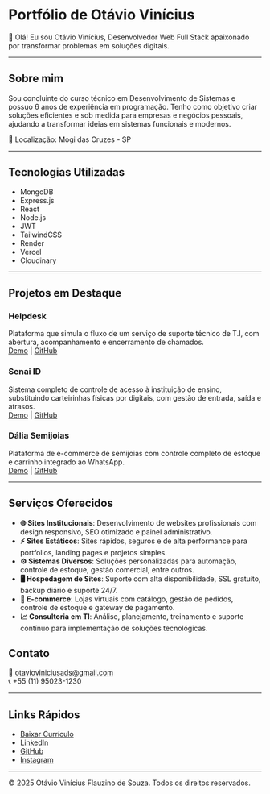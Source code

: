 # Portfólio de Otávio Vinícius

👋 Olá! Eu sou Otávio Vinícius, Desenvolvedor Web Full Stack apaixonado por transformar problemas em soluções digitais.

---

## Sobre mim

Sou concluinte do curso técnico em Desenvolvimento de Sistemas e possuo 6 anos de experiência em programação. Tenho como objetivo criar soluções eficientes e sob medida para empresas e negócios pessoais, ajudando a transformar ideias em sistemas funcionais e modernos.

📍 Localização: Mogi das Cruzes - SP

---

## Tecnologias Utilizadas

- MongoDB  
- Express.js  
- React  
- Node.js  
- JWT  
- TailwindCSS  
- Render  
- Vercel  
- Cloudinary  

---

## Projetos em Destaque

### Helpdesk  
Plataforma que simula o fluxo de um serviço de suporte técnico de T.I, com abertura, acompanhamento e encerramento de chamados.  
[Demo](https://helpdesk-gray.vercel.app/) | [GitHub](github.com/tavinv/helpdesk)

### Senai ID  
Sistema completo de controle de acesso à instituição de ensino, substituindo carteirinhas físicas por digitais, com gestão de entrada, saída e atrasos.  
[Demo](#) | [GitHub](github.com/tavinv/senai-id)

### Dália Semijoias  
Plataforma de e-commerce de semijoias com controle completo de estoque e carrinho integrado ao WhatsApp.  
[Demo](https://dalia-semijoias.vercel.app/) | [GitHub](https://github.com/TavinV/dalia-semijoias)

---

## Serviços Oferecidos

- **🌐 Sites Institucionais**: Desenvolvimento de websites profissionais com design responsivo, SEO otimizado e painel administrativo.  
- **⚡ Sites Estáticos**: Sites rápidos, seguros e de alta performance para portfolios, landing pages e projetos simples.  
- **⚙ Sistemas Diversos**: Soluções personalizadas para automação, controle de estoque, gestão comercial, entre outros.  
- **🖥 Hospedagem de Sites**: Suporte com alta disponibilidade, SSL gratuito, backup diário e suporte 24/7.  
- **🛒 E-commerce**: Lojas virtuais com catálogo, gestão de pedidos, controle de estoque e gateway de pagamento.  
- **📈 Consultoria em TI**: Análise, planejamento, treinamento e suporte contínuo para implementação de soluções tecnológicas.


## Contato

📧 otavioviniciusads@gmail.com  
📞 +55 (11) 95023-1230

---

## Links Rápidos

- [Baixar Currículo](#)  
- [LinkedIn](#)  
- [GitHub](#)  
- [Instagram](#)

---

© 2025 Otávio Vinícius Flauzino de Souza. Todos os direitos reservados.
